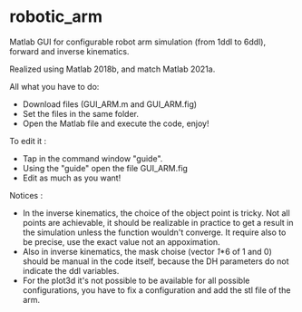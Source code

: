# robotic_arm
Matlab GUI for configurable robot arm simulation (from 1ddl to 6ddl), forward and inverse kinematics.

Realized using Matlab 2018b, and match Matlab 2021a.

All what you have to do:
- Download files (GUI_ARM.m and GUI_ARM.fig)
- Set the files in the same folder.
- Open the Matlab file and execute the code, enjoy!

To edit it :
- Tap in the command window "guide".
- Using the "guide" open the file GUI_ARM.fig
- Edit as much as you want!

Notices : 
- In the inverse kinematics, the choice of the object point is tricky. Not all points are achievable, it should be realizable in practice to get a result in the simulation unless the function wouldn't converge. It require also to be precise, use the exact value not an appoximation.
- Also in inverse kinematics, the mask choise (vector _1_*6 of 1 and 0) should be manual in the code itself, because the DH parameters do not indicate the ddl variables.
- For the plot3d it's not possible to be available for all possible configurations, you have to fix a configuration and add the stl file of the arm.
